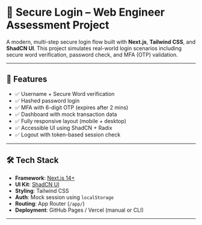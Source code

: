 # 🔐 Secure Login – Web Engineer Assessment Project

A modern, multi-step secure login flow built with **Next.js**, **Tailwind CSS**, and **ShadCN UI**. This project simulates real-world login scenarios including secure word verification, password check, and MFA (OTP) validation.

---

## 🚀 Features

- ✅ Username + Secure Word verification
- ✅ Hashed password login
- ✅ MFA with 6-digit OTP (expires after 2 mins)
- ✅ Dashboard with mock transaction data
- ✅ Fully responsive layout (mobile + desktop)
- ✅ Accessible UI using ShadCN + Radix
- ✅ Logout with token-based session check

---

## 🛠️ Tech Stack

- **Framework**: [Next.js 14+](https://nextjs.org/)
- **UI Kit**: [ShadCN UI](https://ui.shadcn.com)
- **Styling**: Tailwind CSS
- **Auth**: Mock session using `localStorage`
- **Routing**: App Router (`/app/`)
- **Deployment**: GitHub Pages / Vercel (manual or CLI)

---
